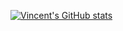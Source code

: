 [![Vincent's GitHub stats](https://github-readme-stats.vercel.app/api?username=vincent325)](https://github.com/vincent325/github-readme-stats)

